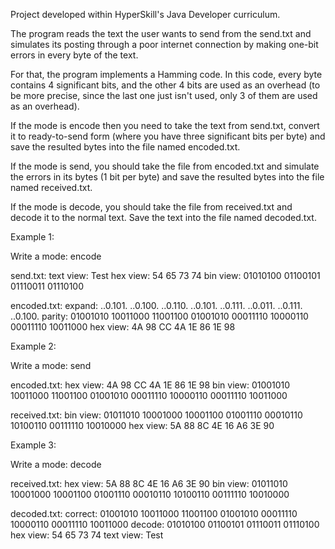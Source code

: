 Project developed within HyperSkill's Java Developer curriculum. 

The program reads the text the user wants to send from the send.txt and simulates its posting through a poor internet connection by making one-bit errors in every byte of the text. 

For that, the program implements a Hamming code. In this code, every byte contains 4 significant bits, and the other 4 bits are used as an overhead (to be more precise, since the last one just isn't used, only 3 of them are used as an overhead).

If the mode is encode then you need to take the text from send.txt, convert it to ready-to-send form (where you have three significant bits per byte) and save the resulted bytes into the file named encoded.txt.

If the mode is send, you should take the file from encoded.txt and simulate the errors in its bytes (1 bit per byte) and save the resulted bytes into the file named received.txt.

If the mode is decode, you should take the file from received.txt and decode it to the normal text. Save the text into the file named decoded.txt.

Example 1:

Write a mode: encode

send.txt:
text view: Test
hex view: 54 65 73 74
bin view: 01010100 01100101 01110011 01110100

encoded.txt:
expand: ..0.101. ..0.100. ..0.110. ..0.101. ..0.111. ..0.011. ..0.111. ..0.100.
parity: 01001010 10011000 11001100 01001010 00011110 10000110 00011110 10011000
hex view: 4A 98 CC 4A 1E 86 1E 98

Example 2:

Write a mode: send

encoded.txt:
hex view: 4A 98 CC 4A 1E 86 1E 98
bin view: 01001010 10011000 11001100 01001010 00011110 10000110 00011110 10011000

received.txt:
bin view: 01011010 10001000 10001100 01001110 00010110 10100110 00111110 10010000
hex view: 5A 88 8C 4E 16 A6 3E 90

Example 3:

Write a mode: decode

received.txt:
hex view: 5A 88 8C 4E 16 A6 3E 90
bin view: 01011010 10001000 10001100 01001110 00010110 10100110 00111110 10010000

decoded.txt:
correct: 01001010 10011000 11001100 01001010 00011110 10000110 00011110 10011000
decode: 01010100 01100101 01110011 01110100
hex view: 54 65 73 74
text view: Test